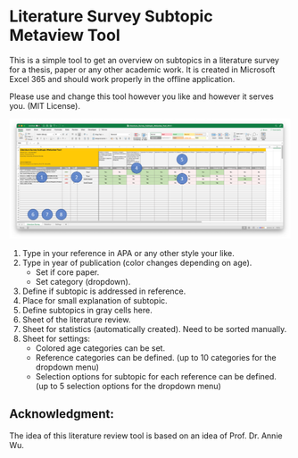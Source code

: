 # Literature Survey Subtopic Metaview Tool

This is a simple tool to get an overview on subtopics in a literature survey for a thesis, paper or any other academic work.
It is created in Microsoft Excel 365 and should work properly in the offline application.

Please use and change this tool however you like and however it serves you. (MIT License).

![Literature Review Tool](Doc/LitSurvToolOverviewElements.png)

1. Type in your reference in APA or any other style your like.
2. Type in year of publication (color changes depending on age).
	* Set if core paper.
	* Set category (dropdown).
3. Define if subtopic is addressed in reference.
4. Place for small explanation of subtopic.
5. Define subtopics in gray cells here.
6. Sheet of the literature review.
7. Sheet for statistics (automatically created). Need to be sorted manually.
8. Sheet for settings:
	* Colored age categories can be set.
	* Reference categories can be defined. (up to 10 categories for the dropdown menu)
	* Selection options for subtopic for each reference can be defined. (up to 5 selection options for the dropdown menu)

## Acknowledgment:
The idea of this literature review tool is based on an idea of Prof. Dr. Annie Wu.